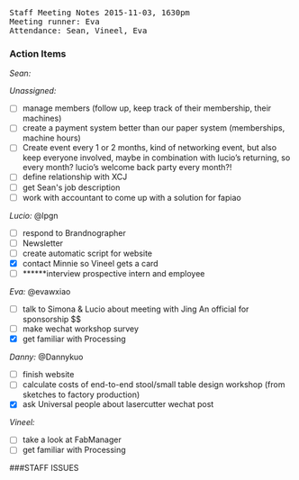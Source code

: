 <pre>
Staff Meeting Notes 2015-11-03, 1630pm
Meeting runner: Eva
Attendance: Sean, Vineel, Eva
</pre>

### Action Items

*Sean:*

*Unassigned:*
- [ ] manage members (follow up, keep track of their membership, their machines)
- [ ] create a payment system better than our paper system (memberships, machine hours)
- [ ] Create event every 1 or 2 months, kind of networking event, but also keep everyone involved, maybe in combination with lucio’s returning, so every month? lucio’s welcome back party every month?!
- [ ] define relationship with XCJ
- [ ] get Sean's job description
- [ ] work with accountant to come up with a solution for fapiao

*Lucio:* @lpgn
- [ ] respond to Brandnographer
- [ ] Newsletter
- [ ] create automatic script for website
- [x] contact Minnie so Vineel gets a card
- [ ] ******interview prospective intern and employee

*Eva:* @evawxiao
- [ ] talk to Simona & Lucio about meeting with Jing An official for sponsorship $$
- [ ] make wechat workshop survey
- [x] get familiar with Processing

*Danny:* @Dannykuo
- [ ] finish website
- [ ] calculate costs of end-to-end stool/small table design workshop (from sketches to factory production)
- [x] ask Universal people about lasercutter wechat post

*Vineel:* 
- [ ] take a look at FabManager
- [ ] get familiar with Processing

###STAFF ISSUES




